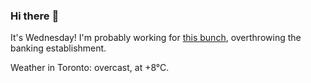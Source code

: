 ### Hi there :wave:

It's Wednesday! I'm probably working for [this bunch](https://github.com/kohofinancial), overthrowing the banking establishment.

Weather in Toronto: overcast, at +8°C.
